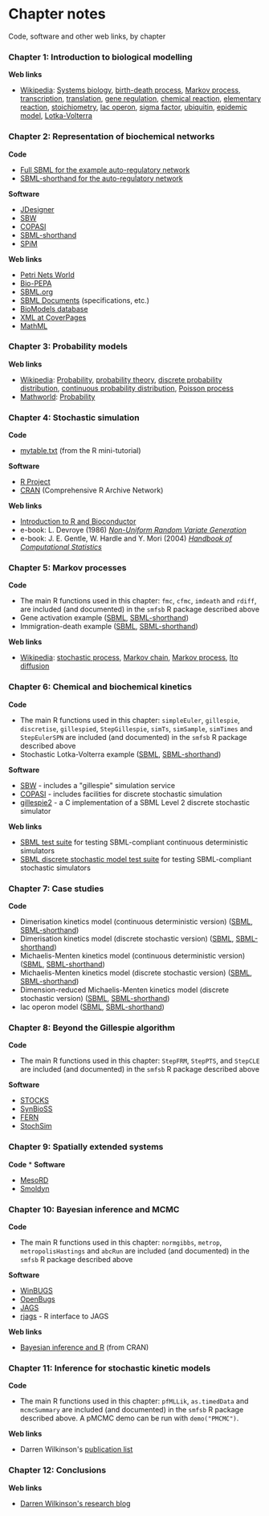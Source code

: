 # Chapter notes

Code, software and other web links, by chapter

### Chapter 1: Introduction to biological modelling

**Web links**
-   [Wikipedia](http://en.wikipedia.org/): [Systems
    biology](http://en.wikipedia.org/wiki/Systems_biology), [birth-death
    process](http://en.wikipedia.org/wiki/Birth-death_process), [Markov
    process](http://en.wikipedia.org/wiki/Markov_process),
    [transcription](http://en.wikipedia.org/wiki/Transcription_%28genetics%29),
    [translation](http://en.wikipedia.org/wiki/Translation_%28biology%29),
    [gene regulation](http://en.wikipedia.org/wiki/Gene_regulation),
    [chemical reaction](http://en.wikipedia.org/wiki/Chemical_reaction),
    [elementary
    reaction](http://en.wikipedia.org/wiki/Elementary_reaction),
    [stoichiometry](http://en.wikipedia.org/wiki/Stoichiometry), [lac
    operon](http://en.wikipedia.org/wiki/Lac_operon), [sigma
    factor](http://en.wikipedia.org/wiki/Sigma_factor),
    [ubiquitin](http://en.wikipedia.org/wiki/Ubiquitin), [epidemic
    model](http://en.wikipedia.org/wiki/Epidemic_model),
    [Lotka-Volterra](http://en.wikipedia.org/wiki/Lotka-Volterra)


### Chapter 2: Representation of biochemical networks

**Code**
-   [Full SBML for the example auto-regulatory network](models/autoreg-3-1.xml)
-   [SBML-shorthand for the auto-regulatory
    network](models/autoreg-3-1.mod)

**Software**
-   [JDesigner](http://www.sys-bio.org/sbwWiki/sysbio/jdesigner)
-   [SBW](http://www.sys-bio.org/sbwWiki/sysbio/sbw)
-   [COPASI](http://www.copasi.org/)
-   [SBML-shorthand](http://www.staff.ncl.ac.uk/d.j.wilkinson/software/sbml-sh/)
-   [SPiM](http://research.microsoft.com/en-us/projects/spim/)

**Web links**
-   [Petri Nets
    World](http://www.informatik.uni-hamburg.de/TGI/PetriNets/)
-   [Bio-PEPA](http://homepages.inf.ed.ac.uk/jeh/Bio-PEPA/biopepa.html)
-   [SBML.org](http://www.sbml.org/)
-   [SBML Documents](http://www.sbml.org/documents/)
    (specifications, etc.)
-   [BioModels database](http://www.biomodels.net/database/)
-   [XML at CoverPages](http://xml.coverpages.org/xml.html)
-   [MathML](http://www.w3.org/Math/)


### Chapter 3: Probability models

**Web links**
-   [Wikipedia](http://en.wikipedia.org/):
    [Probability](http://en.wikipedia.org/wiki/Probability),
    [probability
    theory](http://en.wikipedia.org/wiki/Probability_theory), [discrete
    probability
    distribution](http://en.wikipedia.org/wiki/Discrete_probability_distribution),
    [continuous probability
    distribution](http://en.wikipedia.org/wiki/Continuous_probability_distribution),
    [Poisson process](http://en.wikipedia.org/wiki/Poisson_process)
-   [Mathworld](http://mathworld.wolfram.com/):
    [Probability](http://mathworld.wolfram.com/Probability.html)


### Chapter 4: Stochastic simulation

**Code**
-   [mytable.txt](http://www.mas.ncl.ac.uk/~ndjw1/teaching/sim/mytable.txt)
    (from the R mini-tutorial)

**Software**
-   [R Project](http://www.r-project.org/)
-   [CRAN](http://cran.r-project.org/) (Comprehensive R Archive Network)

**Web links**
-   [Introduction to R and
    Bioconductor](http://darrenjw.wordpress.com/2010/01/30/yet-another-introduction-to-r-and-bioconductor/)
-   e-book: L. Devroye (1986) [*Non-Uniform Random Variate
    Generation*](http://cg.scs.carleton.ca/~luc/rnbookindex.html)
-   e-book: J. E. Gentle, W. Hardle and Y. Mori (2004) [*Handbook of
    Computational
    Statistics*](http://fedc.wiwi.hu-berlin.de/xplore/ebooks/html/csa/)


### Chapter 5: Markov processes

**Code**
-   The main R functions used in this chapter: `fmc`, `cfmc`, `imdeath`
    and `rdiff`, are included (and documented) in the `smfsb` R package
    described above
-   Gene activation example ([SBML](ch05-act.xml),
    [SBML-shorthand](ch05-act.mod.txt))
-   Immigration-death example ([SBML](ch05-imdeath.xml),
    [SBML-shorthand](ch05-imdeath.mod.txt))

**Web links**
-   [Wikipedia](http://en.wikipedia.org/): [stochastic
    process](http://en.wikipedia.org/wiki/Stochastic_process), [Markov
    chain](http://en.wikipedia.org/wiki/Markov_chain), [Markov
    process](http://en.wikipedia.org/wiki/Markov_process), [Ito
    diffusion](http://en.wikipedia.org/wiki/It%C5%8D_diffusion)

### Chapter 6: Chemical and biochemical kinetics

**Code**
-   The main R functions used in this chapter: `simpleEuler`,
    `gillespie`, `discretise`, `gillespied`, `StepGillespie`, `simTs`,
    `simSample`, `simTimes` and `StepEulerSPN` are included
    (and documented) in the `smfsb` R package described above
-   Stochastic Lotka-Volterra example ([SBML](ch06-lv.xml),
    [SBML-shorthand](ch06-lv.mod.txt))

**Software**
-   [SBW](http://www.sys-bio.org/sbwWiki/sysbio/sbw) - includes a
    "gillespie" simulation service
-   [COPASI](http://www.copasi.org/) - includes facilities for discrete
    stochastic simulation
-   [gillespie2](http://www.basis.ncl.ac.uk/Software.html) - a C
    implementation of a SBML Level 2 discrete stochastic simulator

**Web links**
-   [SBML test suite](http://sbml.org/Facilities/Online_SBML_Test_Suite)
    for testing SBML-compliant continuous deterministic simulators
-   [SBML discrete stochastic model test
    suite](http://dsmts.googlecode.com/) for testing SBML-compliant
    stochastic simulators


### Chapter 7: Case studies

**Code**
-   Dimerisation kinetics model (continuous deterministic version)
    ([SBML](ch07-dimer-det.xml),
    [SBML-shorthand](ch07-dimer-det.mod.txt))
-   Dimerisation kinetics model (discrete stochastic version)
    ([SBML](ch07-dimer-stoch.xml),
    [SBML-shorthand](ch07-dimer-stoch.mod.txt))
-   Michaelis-Menten kinetics model (continuous deterministic version)
    ([SBML](ch07-mm-det.xml), [SBML-shorthand](ch07-mm-det.mod.txt))
-   Michaelis-Menten kinetics model (discrete stochastic version)
    ([SBML](ch07-mm-stoch.xml), [SBML-shorthand](ch07-mm-stoch.mod.txt))
-   Dimension-reduced Michaelis-Menten kinetics model (discrete
    stochastic version) ([SBML](ch07-mm-stoch2.xml),
    [SBML-shorthand](ch07-mm-stoch2.mod.txt))
-   lac operon model ([SBML](ch07-lac-stoch.xml),
    [SBML-shorthand](ch07-lac-stoch.mod.txt))


### Chapter 8: Beyond the Gillespie algorithm

**Code**
-   The main R functions used in this chapter: `StepFRM`, `StepPTS`, and
    `StepCLE` are included (and documented) in the `smfsb` R package
    described above

**Software**
-   [STOCKS](http://www.sysbio.pl/stocks/)
-   [SynBioSS](http://synbioss.sourceforge.net/)
-   [FERN](http://www.bio.ifi.lmu.de/software/fern)
-   [StochSim](http://www.ebi.ac.uk/~lenov/stochsim.html)

[]()

### Chapter 9: Spatially extended systems

**Code**
* 
**Software**
-   [MesoRD](http://mesord.sourceforge.net/)
-   [Smoldyn](http://www.smoldyn.org/)




### Chapter 10: Bayesian inference and MCMC

**Code**
-   The main R functions used in this chapter: `normgibbs`, `metrop`, `metropolisHastings` and `abcRun`
    are included (and documented) in the `smfsb` R package described
    above

**Software**
-   [WinBUGS](http://www.mrc-bsu.cam.ac.uk/bugs/)
-   [OpenBugs](http://www.openbugs.info/w/)
-   [JAGS](http://sourceforge.net/projects/mcmc-jags/)
-   [rjags](http://cran.r-project.org/web/packages/rjags/) - R interface
    to JAGS

**Web links**
-   [Bayesian inference and R](http://cran.r-project.org/web/views/Bayesian.html) (from CRAN)


### Chapter 11: Inference for stochastic kinetic models

**Code**
-   The main R functions used in this chapter: `pfMLLik`, `as.timedData`
    and `mcmcSummary` are included (and documented) in the `smfsb` R
    package described above. A pMCMC demo can be run with
    `demo("PMCMC")`.

**Web links**
-   Darren Wilkinson's [publication list](https://www.staff.ncl.ac.uk/d.j.wilkinson/research/publications/index.html)


### Chapter 12: Conclusions

**Web links**
-   [Darren Wilkinson's research blog](http://darrenjw.wordpress.com/)





